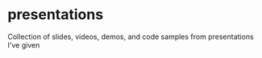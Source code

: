 # presentations
Collection of slides, videos, demos, and code samples from presentations I've given
